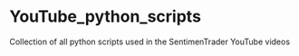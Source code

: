 # YouTube_python_scripts
Collection of all python scripts used in the SentimenTrader YouTube videos

